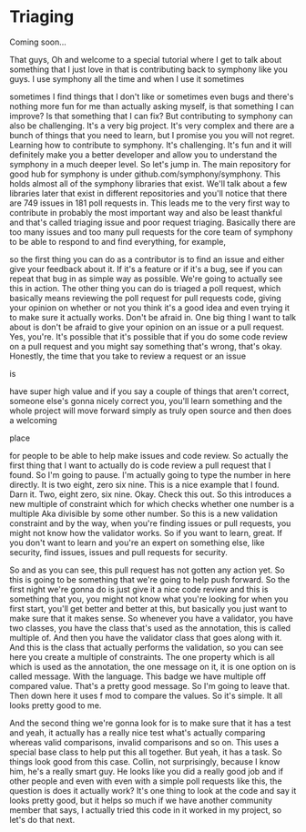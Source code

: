# Triaging

Coming soon...

That guys, Oh and welcome to a special tutorial where I get to talk about something that I just love in that is contributing back to symphony like you guys. I use symphony all the time and when I use it sometimes 

sometimes I find things that I don't like or sometimes even bugs and there's nothing more fun for me than actually asking myself, is that something I can improve? Is that something that I can fix? But contributing to symphony can also be challenging. It's a very big project. It's very complex and there are a bunch of things that you need to learn, but I promise you you will not regret. Learning how to contribute to symphony. It's challenging. It's fun and it will definitely make you a better developer and allow you to understand the symphony in a much deeper level. So let's jump in. The main repository for good hub for symphony is under github.com/symphony/symphony. This holds almost all of the symphony libraries that exist. We'll talk about a few libraries later that exist in different repositories and you'll notice that there are 749 issues in 181 poll requests in. This leads me to the very first way to contribute in probably the most important way and also be least thankful and that's called triaging issue and poor request triaging. Basically there are too many issues and too many pull requests for the core team of symphony to be able to respond to and find everything, for example, 

so the first thing you can do as a contributor is to find an issue and either give your feedback about it. If it's a feature or if it's a bug, see if you can repeat that bug in as simple way as possible. We're going to actually see this in action. The other thing you can do is triaged a poll request, which basically means reviewing the poll request for pull requests code, giving your opinion on whether or not you think it's a good idea and even trying it to make sure it actually works. Don't be afraid in. One big thing I want to talk about is don't be afraid to give your opinion on an issue or a pull request. Yes, you're. It's possible that it's possible that if you do some code review on a pull request and you might say something that's wrong, that's okay. Honestly, the time that you take to review a request or an issue 

is 

have super high value and if you say a couple of things that aren't correct, someone else's gonna nicely correct you, you'll learn something and the whole project will move forward simply as truly open source and then does a welcoming 

place 

for people to be able to help make issues and code review. So actually the first thing that I want to actually do is code review a pull request that I found. So I'm going to pause. I'm actually going to type the number in here directly. It is two eight, zero six nine. This is a nice example that I found. Darn it. Two, eight zero, six nine. Okay. Check this out. So this introduces a new multiple of constraint which for which checks whether one number is a multiple Aka divisible by some other number. So this is a new validation constraint and by the way, when you're finding issues or pull requests, you might not know how the validator works. So if you want to learn, great. If you don't want to learn and you're an expert on something else, like security, find issues, issues and pull requests for security. 

So and as you can see, this pull request has not gotten any action yet. So this is going to be something that we're going to help push forward. So the first night we're gonna do is just give it a nice code review and this is something that you, you might not know what you're looking for when you first start, you'll get better and better at this, but basically you just want to make sure that it makes sense. So whenever you have a validator, you have two classes, you have the class that's used as the annotation, this is called multiple of. And then you have the validator class that goes along with it. And this is the class that actually performs the validation, so you can see here you create a multiple of constraints. The one property which is all which is used as the annotation, the one message on it, it is one option on is called message. With the language. This badge we have multiple off compared value. That's a pretty good message. So I'm going to leave that. Then down here it uses f mod to compare the values. So it's simple. It all looks pretty good to me. 

And the second thing we're gonna look for is to make sure that it has a test and yeah, it actually has a really nice test what's actually comparing whereas valid comparisons, invalid comparisons and so on. This uses a special base class to help put this all together. But yeah, it has a task. So things look good from this case. Collin, not surprisingly, because I know him, he's a really smart guy. He looks like you did a really good job and if other people and even with even with a simple poll requests like this, the question is does it actually work? It's one thing to look at the code and say it looks pretty good, but it helps so much if we have another community member that says, I actually tried this code in it worked in my project, so let's do that next.